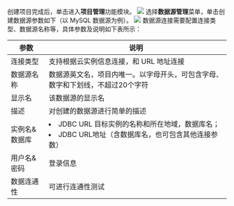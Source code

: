 创建项目完成后，单击进入**项目管理**功能模块。
![](https://qcloudimg.tencent-cloud.cn/raw/7fe27ca7544abc3254627e1a688aaf87.png)
选择**数据源管理**菜单，单击创建数据源参数如下（以 MySQL 数据源为例）。
![](https://qcloudimg.tencent-cloud.cn/raw/004c8d7c5d00941dd406df65687dbaed.png)
数据源连接需要配置连接类型、数据源名称等，具体参数及说明如下表所示：

| 参数 | 说明 | 
|---------|---------|
| 连接类型	| 支持根据云实例信息连接，和 URL 地址连接| 
| 数据源名称	| 数据源英文名，项目内唯一。以字母开头，可包含字母、数字和下划线，不超过20个字符| 
| 显示名	| 该数据源的显示名| 
| 描述	| 对创建的数据源进行简单的描述| 
| 实例名&数据库 | <li>JDBC URL	目标实例的名称和所在地域，数据库名；<li>JDBC URL地址（含数据库名，也可包含其他连接参数）| 
| 用户名&密码	| 登录信息| 
| 数据连通性	| 可进行连通性测试| 
